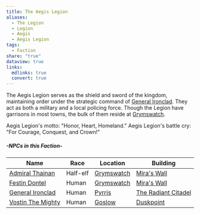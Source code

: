 ```yaml
---
title: The Aegis Legion
aliases:
  - The Legion
  - Legion
  - Aegis
  - Aegis Legion
tags:
  - Faction
share: "true"
dataview: true
links:
  mdlinks: true
  convert: true
---
```


The Aegis Legion serves as the shield and sword of the kingdom, maintaining order under the strategic command of [General Ironclad](../Locations_&%20NPCs/Cities%20&%20Towns/Pyrris/NPCs/General_Ironclad.md). They act as both a military and a local policing force. Though the Legion have garrisons in most towns, the bulk of them reside at [Grymswatch](../Locations_&%20NPCs/Cities%20&%20Towns/Grymswatch.md).

Aegis Legion's motto: "Honor, Heart, Homeland."
Aegis Legion's battle cry: "For Courage, Conquest, and Crown!"

##### -NPCs in this Faction-
| Name                                                                                    | Race     | Location                                                      | Building                                                                                         |
| --------------------------------------------------------------------------------------- | -------- | ------------------------------------------------------------- | ------------------------------------------------------------------------------------------------ |
| [Admiral Thainan](../Locations_&%20NPCs/Cities%20&%20Towns/Grymswatch/NPCs/Admiral_Thainan.md) | Half-elf | [Grymswatch](../Locations_&%20NPCs/Cities%20&%20Towns/Grymswatch.md) | [Mira's Wall](../Locations_&%20NPCs/Cities%20&%20Towns/Grymswatch/Locations/Mira's_Wall.md)             |
| [Festin Dontel](../Locations_&%20NPCs/Cities%20&%20Towns/Grymswatch/NPCs/Festin_Dontel.md)     | Human    | [Grymswatch](../Locations_&%20NPCs/Cities%20&%20Towns/Grymswatch.md) | [Mira's Wall](../Locations_&%20NPCs/Cities%20&%20Towns/Grymswatch/Locations/Mira's_Wall.md)             |
| [General Ironclad](../Locations_&%20NPCs/Cities%20&%20Towns/Pyrris/NPCs/General_Ironclad.md)   | Human    | [Pyrris](../Locations_&%20NPCs/Cities%20&%20Towns/Pyrris.md)         | [The Radiant Citadel](../Locations_&%20NPCs/Cities%20&%20Towns/Pyrris/Locations/The_Radiant_Citadel.md) |
| [Vostin The Mighty](../Locations_&%20NPCs/Cities%20&%20Towns/Goslow/NPCs/Vostin_The_Mighty.md) | Human    | [Goslow](../Locations_&%20NPCs/Cities%20&%20Towns/Goslow.md)         | [Duskpoint](../Locations_&%20NPCs/Cities%20&%20Towns/Goslow/Locations/Duskpoint.md)                     |
